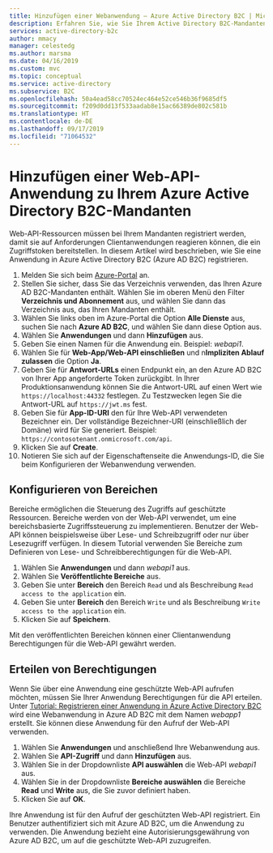 ```yaml
---
title: Hinzufügen einer Webanwendung – Azure Active Directory B2C | Microsoft-Dokumentation
description: Erfahren Sie, wie Sie Ihrem Active Directory B2C-Mandanten eine Webanwendung hinzufügen.
services: active-directory-b2c
author: mmacy
manager: celestedg
ms.author: marsma
ms.date: 04/16/2019
ms.custom: mvc
ms.topic: conceptual
ms.service: active-directory
ms.subservice: B2C
ms.openlocfilehash: 50a4ead58cc70524ec464e52ce546b36f9685df5
ms.sourcegitcommit: f209d0dd13f533aadab8e15ac66389de802c581b
ms.translationtype: HT
ms.contentlocale: de-DE
ms.lasthandoff: 09/17/2019
ms.locfileid: "71064532"
---
```

# <a name="add-a-web-api-application-to-your-azure-active-directory-b2c-tenant"></a>Hinzufügen einer Web-API-Anwendung zu Ihrem Azure Active Directory B2C-Mandanten

 Web-API-Ressourcen müssen bei Ihrem Mandanten registriert werden, damit sie auf Anforderungen Clientanwendungen reagieren können, die ein Zugriffstoken bereitstellen. In diesem Artikel wird beschrieben, wie Sie eine Anwendung in Azure Active Directory B2C (Azure AD B2C) registrieren.

1. Melden Sie sich beim [Azure-Portal](https://portal.azure.com) an.
2. Stellen Sie sicher, dass Sie das Verzeichnis verwenden, das Ihren Azure AD B2C-Mandanten enthält. Wählen Sie im oberen Menü den Filter **Verzeichnis und Abonnement** aus, und wählen Sie dann das Verzeichnis aus, das Ihren Mandanten enthält.
3. Wählen Sie links oben im Azure-Portal die Option **Alle Dienste** aus, suchen Sie nach **Azure AD B2C**, und wählen Sie dann diese Option aus.
4. Wählen Sie **Anwendungen** und dann **Hinzufügen** aus.
5. Geben Sie einen Namen für die Anwendung ein. Beispiel: *webapi1*.
6. Wählen Sie für **Web-App/Web-API einschließen** und n**Impliziten Ablauf zulassen** die Option **Ja**.
7. Geben Sie für **Antwort-URLs** einen Endpunkt ein, an den Azure AD B2C von Ihrer App angeforderte Token zurückgibt. In Ihrer Produktionsanwendung können Sie die Antwort-URL auf einen Wert wie `https://localhost:44332` festlegen. Zu Testzwecken legen Sie die Antwort-URL auf `https://jwt.ms` fest.
8. Geben Sie für **App-ID-URI** den für Ihre Web-API verwendeten Bezeichner ein. Der vollständige Bezeichner-URI (einschließlich der Domäne) wird für Sie generiert. Beispiel: `https://contosotenant.onmicrosoft.com/api`.
9. Klicken Sie auf **Create**.
10. Notieren Sie sich auf der Eigenschaftenseite die Anwendungs-ID, die Sie beim Konfigurieren der Webanwendung verwenden.

## <a name="configure-scopes"></a>Konfigurieren von Bereichen

Bereiche ermöglichen die Steuerung des Zugriffs auf geschützte Ressourcen. Bereiche werden von der Web-API verwendet, um eine bereichsbasierte Zugriffssteuerung zu implementieren. Benutzer der Web-API können beispielsweise über Lese- und Schreibzugriff oder nur über Lesezugriff verfügen. In diesem Tutorial verwenden Sie Bereiche zum Definieren von Lese- und Schreibberechtigungen für die Web-API.

1. Wählen Sie **Anwendungen** und dann *webapi1* aus.
2. Wählen Sie **Veröffentlichte Bereiche** aus.
3. Geben Sie unter **Bereich** den Bereich `Read` und als Beschreibung `Read access to the application` ein.
4. Geben Sie unter **Bereich** den Bereich `Write` und als Beschreibung `Write access to the application` ein.
5. Klicken Sie auf **Speichern**.

Mit den veröffentlichten Bereichen können einer Clientanwendung Berechtigungen für die Web-API gewährt werden.

## <a name="grant-permissions"></a>Erteilen von Berechtigungen

Wenn Sie über eine Anwendung eine geschützte Web-API aufrufen möchten, müssen Sie Ihrer Anwendung Berechtigungen für die API erteilen. Unter [Tutorial: Registrieren einer Anwendung in Azure Active Directory B2C](tutorial-register-applications.md) wird eine Webanwendung in Azure AD B2C mit dem Namen *webapp1* erstellt. Sie können diese Anwendung für den Aufruf der Web-API verwenden.

1. Wählen Sie **Anwendungen** und anschließend Ihre Webanwendung aus.
2. Wählen Sie **API-Zugriff** und dann **Hinzufügen** aus.
3. Wählen Sie in der Dropdownliste **API auswählen** die Web-API *webapi1* aus.
4. Wählen Sie in der Dropdownliste **Bereiche auswählen** die Bereiche **Read** und **Write** aus, die Sie zuvor definiert haben.
5. Klicken Sie auf **OK**.

Ihre Anwendung ist für den Aufruf der geschützten Web-API registriert. Ein Benutzer authentifiziert sich mit Azure AD B2C, um die Anwendung zu verwenden. Die Anwendung bezieht eine Autorisierungsgewährung von Azure AD B2C, um auf die geschützte Web-API zuzugreifen.
